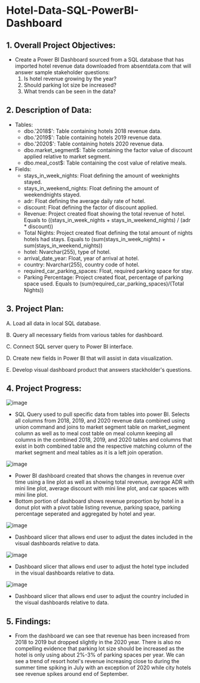 # Hotel-Data-SQL-PowerBI-Dashboard

## 1. Overall Project Objectives:
- Create a Power BI Dashboard sourced from a SQL database that has imported hotel revenue data downloaded from absentdata.com that will answer sample stakeholder questions:
  1. Is hotel revenue growing by the year?
  2. Should parking lot size be increased?
  3. What trends can be seen in the data?

## 2. Description of Data:
- Tables:
  - dbo.'2018$': Table containing hotels 2018 revenue data. 
  - dbo.'2019$': Table containing hotels 2019 revenue data. 
  - dbo.'2020$': Table containing hotels 2020 revenue data. 
  - dbo.market_segment$: Table containing the factor value of discount applied relative to market segment.
  - dbo.meal_cost$: Table containing the cost value of relative meals. 
- Fields:
  - stays_in_week_nights: Float defining the amount of weeknights stayed. 
  - stays_in_weekend_nights: Float defining the amount of weekendnights stayed. 
  - adr: Float defining the average daily rate of hotel.
  - discount: Float defining the factor of discount applied. 
  - Revenue: Project created float showing the total revenue of hotel. Equals to ((stays_in_week_nights + stays_in_weekend_nights) / (adr * discount))
  - Total Nights: Project created float defining the total amount of nights hotels had stays. Equals to (sum(stays_in_week_nights) + sum(stays_in_weekend_nights))
  - hotel: Nvarchar(255), type of hotel.
  - arrival_date_year: Float, year of arrival at hotel. 
  - country: Nvarchar(255), country code of hotel. 
  - required_car_parking_spaces: Float, required parking space for stay. 
  - Parking Percentage: Project created float, percentage of parking space used. Equals to (sum(required_car_parking_spaces)/(Total Nights))

## 3. Project Plan:
A. Load all data in local SQL database. 

B. Query all necessary fields from various tables for dashboard. 

C. Connect SQL server query to Power BI interface.

D. Create new fields in Power BI that will assist in data visualization. 

E. Develop visual dashboard product that answers stackholder's questions. 

## 4. Project Progress:

![image](https://user-images.githubusercontent.com/100554707/166867863-5547f170-4f0f-45b9-a109-83dbbcaaa2bf.png)

- SQL Query used to pull specific data from tables into power BI. Selects all columns from 2018, 2019, and 2020 revenue data combined using union command and joins to market segment table on market_segment column as well as to meal cost table on meal column keeping all columns in the combined 2018, 2019, and 2020 tables and columns that exist in both combined table and the respective matching column of the market segment and meal tables as it is a left join operation. 

![image](https://user-images.githubusercontent.com/100554707/166868385-4b578718-e604-4915-aa5a-9d7110152dfd.png)

- Power BI dashboard created that shows the changes in revenue over time using a line plot as well as showing total revenue, average ADR with mini line plot, average discount with mini line plot, and car spaces with mini line plot.
- Bottom portion of dashboard shows revenue proportion by hotel in a donut plot with a pivot table listing revenue, parking space, parking percentage seperated and aggregated by hotel and year. 

![image](https://user-images.githubusercontent.com/100554707/166868657-e6dd4553-a6d6-4dbe-b055-eab7e2dcdcd5.png)

- Dashboard slicer that allows end user to adjust the dates included in the visual dashboards relative to data. 

![image](https://user-images.githubusercontent.com/100554707/166868674-46df4b59-0fb4-482e-a49b-600713b5f59e.png)

- Dashboard slicer that allows end user to adjust the hotel type included in the visual dashboards relative to data. 

![image](https://user-images.githubusercontent.com/100554707/166868692-f1eafa89-d255-4048-b267-add5a0707744.png)

- Dashboard slicer that allows end user to adjust the country included in the visual dashboards relative to data. 

## 5. Findings:

- From the dashboard we can see that revenue has been increased from 2018 to 2019 but dropped slightly in the 2020 year. There is also no compelling evidence that parking lot size should be increased as the hotel is only using about 2%-3% of parking spaces per year. We can see a trend of resort hotel's revenue increasing close to during the summer time spiking in July with an exception of 2020 while city hotels see revenue spikes around end of September. 
